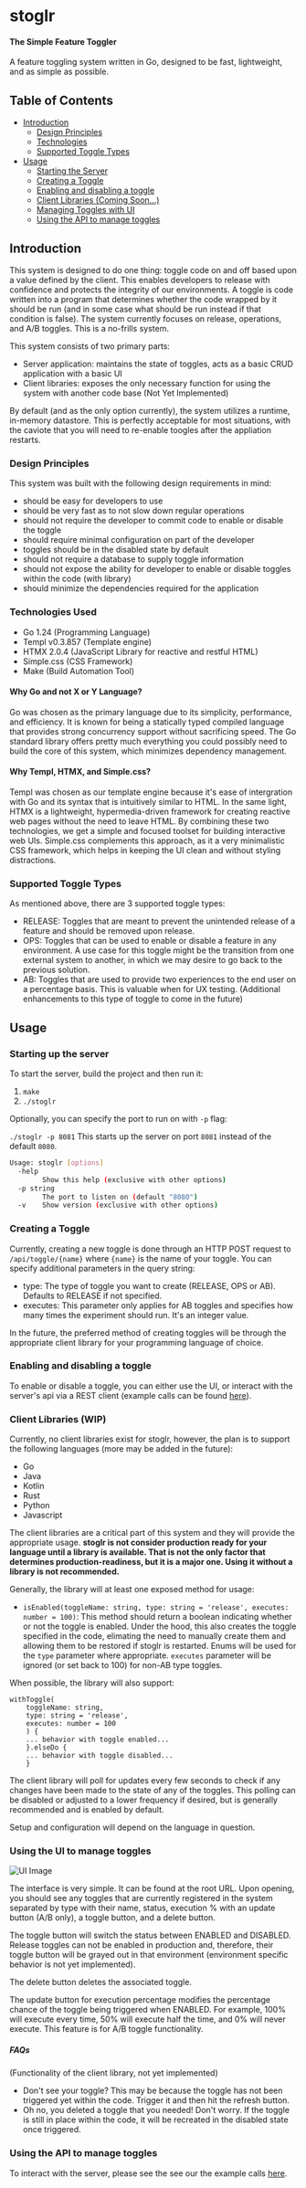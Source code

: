 # stoglr
#### The Simple Feature Toggler
A feature toggling system written in Go, designed to be fast, lightweight, and as simple as possible.

## Table of Contents

- [Introduction](#introduction)
    - [Design Principles](#design)
    - [Technologies](#tech)
    - [Supported Toggle Types](#types)
- [Usage](#usage)
    - [Starting the Server](#start)
    - [Creating a Toggle](#create)
    - [Enabling and disabling a toggle](#lib-endis)
    - [Client Libraries (Coming Soon...)](#client)
    - [Managing Toggles with UI](#ui)
    - [Using the API to manage toggles](#api)

## <a name="introduction"></a> Introduction

This system is designed to do one thing: toggle code on and off based upon a value defined by the client. This enables
developers to release with confidence and protects the integrity of our environments. A toggle is code written into a
program that determines whether the code wrapped by it should be run (and in some case what should be run instead if
that condition is false). The system currently focuses on release, operations, and A/B toggles. This is a no-frills
system.

This system consists of two primary parts:
- Server application: maintains the state of toggles, acts as a basic CRUD application with a basic UI
- Client libraries: exposes the only necessary function for using the system with another code base (Not Yet Implemented)

By default (and as the only option currently), the system utilizes a runtime, in-memory datastore. This is perfectly acceptable for most situations, with the caviote that you
will need to re-enable toogles after the appliation restarts.

### <a name="design"></a> Design Principles

This system was built with the following design requirements in mind:

- should be easy for developers to use
- should be very fast as to not slow down regular operations
- should not require the developer to commit code to enable or disable the toggle
- should require minimal configuration on part of the developer
- toggles should be in the disabled state by default
- should not require a database to supply toggle information
- should not expose the ability for developer to enable or disable toggles within the code (with library)
- should minimize the dependencies required for the application

### <a name="tech"></a> Technologies Used

- Go 1.24 (Programming Language)
- Templ v0.3.857 (Template engine)
- HTMX 2.0.4 (JavaScript Library for reactive and restful HTML)
- Simple.css (CSS Framework)
- Make (Build Automation Tool)

#### Why Go and not X or Y Language?

Go was chosen as the primary language due to its simplicity, performance, and efficiency. It is known for being a statically typed compiled language that provides strong concurrency support without sacrificing speed. The Go standard library offers pretty much everything you could possibly need to build the core of this system, which minimizes dependency management.

#### Why Templ, HTMX, and Simple.css?

Templ was chosen as our template engine because it's ease of intergration with Go and its syntax that is intuitively similar to HTML. In the same light, HTMX is a lightweight, hypermedia-driven framework for creating reactive web pages without the need to leave HTML. By combining these two technologies, we get a simple and focused toolset for building interactive web UIs. Simple.css complements this approach, as it a very minimalistic CSS framework, which helps in keeping the UI clean and without styling distractions.

### <a name="types"></a> Supported Toggle Types

As mentioned above, there are 3 supported toggle types:

- RELEASE: Toggles that are meant to prevent the unintended release of a feature and should be removed upon release.
- OPS: Toggles that can be used to enable or disable a feature in any environment. A use case for this toggle might be
  the transition from one external system to another, in which we may desire to go back to the previous solution.
- AB: Toggles that are used to provide two experiences to the end user on a percentage basis. This is valuable when for
  UX testing. (Additional enhancements to this type of toggle to come in the future)

## <a name="usage"></a> Usage

### <a name="start"></a> Starting up the server

To start the server, build the project and then run it:

1. `make`
2. `./stoglr`

Optionally, you can specify the port to run on with `-p` flag:

`./stoglr -p 8081`
This starts up the server on port `8081` instead of the default `8080`.

```bash
Usage: stoglr [options]
  -help
        Show this help (exclusive with other options)
  -p string
        The port to listen on (default "8080")
  -v    Show version (exclusive with other options)
```


### <a name="create"></a> Creating a Toggle

Currently, creating a new toggle is done through an HTTP POST request to `/api/toggle/{name}` where `{name}` is the name of your toggle. You can specify additional parameters in the query string:
- type: The type of toggle you want to create (RELEASE, OPS or AB). Defaults to RELEASE if not specified.
- executes: This parameter only applies for AB toggles and specifies how many times the experiment should run. It's an integer value.

In the future, the preferred method of creating toggles will be through the appropriate client library for your programming language of choice.

### <a name="lib-endis"></a> Enabling and disabling a toggle

To enable or disable a toggle, you can either use the UI, or interact with the server's api via a REST client (example calls can be found <a href="client.http">here</a>).

### <a name="client"></a> Client Libraries (WIP)

Currently, no client libraries exist for stoglr, however, the plan is to support the following languages (more may be added in the future):

- Go
- Java
- Kotlin
- Rust
- Python
- Javascript

The client libraries are a critical part of this system and they will provide the appropriate usage. **stoglr is not consider production ready for your language until a library is available. That is not the only factor that determines production-readiness, but it is a major one. Using it without a library is not recommended.**

Generally, the library will at least one exposed method for usage:
 
 - `isEnabled(toggleName: string, type: string = 'release', executes: number = 100)`:
 This method should return a boolean indicating whether or not the toggle is enabled. Under the hood, this also creates the toggle specified in the code, elimating the need to manually create them and allowing them to be restored if stoglr is restarted. Enums will be used for the `type` parameter where appropriate. `executes` parameter will be ignored (or set back to 100) for non-AB type toggles.

 When possible, the library will also support:
```
withToggle(
    toggleName: string,
    type: string = 'release',
    executes: number = 100
    ) {
    ... behavior with toggle enabled... 
    }.elseDo {
    ... behavior with toggle disabled... 
    }
```

The client library will poll for updates every few seconds to check if any changes have been made to the state of any of the toggles. This polling can be disabled or adjusted to a lower frequency if desired, but is generally recommended and is enabled by default.

 Setup and configuration will depend on the language in question.

### <a name="ui"></a> Using the UI to manage toggles

![UI Image](./ui_image.png)

The interface is very simple. It can be found at the root URL. Upon opening, you should see any toggles that are currently registered in the system
separated by type with their name, status, execution % with an update button (A/B only),
a toggle button, and a delete button.

The toggle button will switch the status between ENABLED and DISABLED. Release toggles can not be enabled in production
and, therefore, their toggle button will be grayed out in that environment (environment specific behavior is not yet implemented). 

The delete button deletes the associated toggle.

The update button for execution percentage modifies the percentage chance of the toggle being triggered when ENABLED.
For example, 100% will execute every time, 50% will execute half the time, and 0% will never execute. This feature is for A/B toggle functionality.

##### FAQs
(Functionality of the client library, not yet implemented)
- Don't see your toggle? This may be because the toggle has not been triggered yet within the code. Trigger it and then
  hit the refresh button.
- Oh no, you deleted a toggle that you needed! Don't worry. If the toggle is still in place within the code, it will be
  recreated in the disabled state once triggered.

### <a name="api"></a> Using the API to manage toggles 

To interact with the server, please see the see our the example calls [here](client.http).

